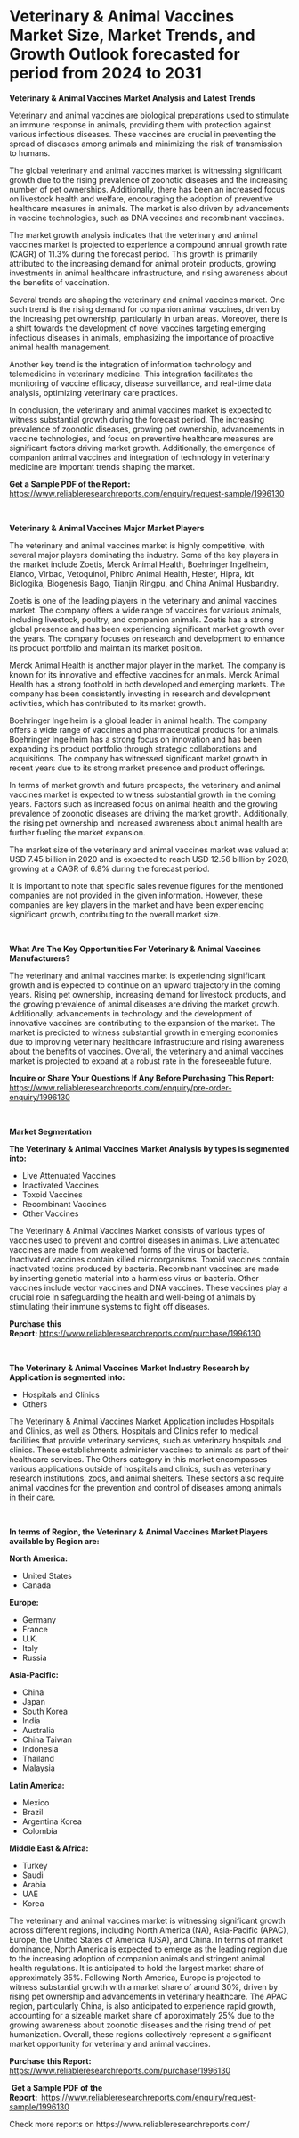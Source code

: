 <p><h1>Veterinary & Animal Vaccines Market Size, Market Trends, and Growth Outlook forecasted for period from 2024 to 2031</h1></p><p><strong>Veterinary & Animal Vaccines Market Analysis and Latest Trends</strong></p>
<p><p>Veterinary and animal vaccines are biological preparations used to stimulate an immune response in animals, providing them with protection against various infectious diseases. These vaccines are crucial in preventing the spread of diseases among animals and minimizing the risk of transmission to humans.</p><p>The global veterinary and animal vaccines market is witnessing significant growth due to the rising prevalence of zoonotic diseases and the increasing number of pet ownerships. Additionally, there has been an increased focus on livestock health and welfare, encouraging the adoption of preventive healthcare measures in animals. The market is also driven by advancements in vaccine technologies, such as DNA vaccines and recombinant vaccines.</p><p>The market growth analysis indicates that the veterinary and animal vaccines market is projected to experience a compound annual growth rate (CAGR) of 11.3% during the forecast period. This growth is primarily attributed to the increasing demand for animal protein products, growing investments in animal healthcare infrastructure, and rising awareness about the benefits of vaccination.</p><p>Several trends are shaping the veterinary and animal vaccines market. One such trend is the rising demand for companion animal vaccines, driven by the increasing pet ownership, particularly in urban areas. Moreover, there is a shift towards the development of novel vaccines targeting emerging infectious diseases in animals, emphasizing the importance of proactive animal health management.</p><p>Another key trend is the integration of information technology and telemedicine in veterinary medicine. This integration facilitates the monitoring of vaccine efficacy, disease surveillance, and real-time data analysis, optimizing veterinary care practices.</p><p>In conclusion, the veterinary and animal vaccines market is expected to witness substantial growth during the forecast period. The increasing prevalence of zoonotic diseases, growing pet ownership, advancements in vaccine technologies, and focus on preventive healthcare measures are significant factors driving market growth. Additionally, the emergence of companion animal vaccines and integration of technology in veterinary medicine are important trends shaping the market.</p></p>
<p><strong>Get a Sample PDF of the Report:&nbsp;</strong> <a href="https://www.reliableresearchreports.com/enquiry/request-sample/1996130">https://www.reliableresearchreports.com/enquiry/request-sample/1996130</a></p>
<p>&nbsp;</p>
<p><strong>Veterinary & Animal Vaccines Major Market Players</strong></p>
<p><p>The veterinary and animal vaccines market is highly competitive, with several major players dominating the industry. Some of the key players in the market include Zoetis, Merck Animal Health, Boehringer Ingelheim, Elanco, Virbac, Vetoquinol, Phibro Animal Health, Hester, Hipra, Idt Biologika, Biogenesis Bago, Tianjin Ringpu, and China Animal Husbandry.</p><p>Zoetis is one of the leading players in the veterinary and animal vaccines market. The company offers a wide range of vaccines for various animals, including livestock, poultry, and companion animals. Zoetis has a strong global presence and has been experiencing significant market growth over the years. The company focuses on research and development to enhance its product portfolio and maintain its market position.</p><p>Merck Animal Health is another major player in the market. The company is known for its innovative and effective vaccines for animals. Merck Animal Health has a strong foothold in both developed and emerging markets. The company has been consistently investing in research and development activities, which has contributed to its market growth.</p><p>Boehringer Ingelheim is a global leader in animal health. The company offers a wide range of vaccines and pharmaceutical products for animals. Boehringer Ingelheim has a strong focus on innovation and has been expanding its product portfolio through strategic collaborations and acquisitions. The company has witnessed significant market growth in recent years due to its strong market presence and product offerings.</p><p>In terms of market growth and future prospects, the veterinary and animal vaccines market is expected to witness substantial growth in the coming years. Factors such as increased focus on animal health and the growing prevalence of zoonotic diseases are driving the market growth. Additionally, the rising pet ownership and increased awareness about animal health are further fueling the market expansion.</p><p>The market size of the veterinary and animal vaccines market was valued at USD 7.45 billion in 2020 and is expected to reach USD 12.56 billion by 2028, growing at a CAGR of 6.8% during the forecast period.</p><p>It is important to note that specific sales revenue figures for the mentioned companies are not provided in the given information. However, these companies are key players in the market and have been experiencing significant growth, contributing to the overall market size.</p></p>
<p>&nbsp;</p>
<p><strong>What Are The Key Opportunities For Veterinary & Animal Vaccines Manufacturers?</strong></p>
<p><p>The veterinary and animal vaccines market is experiencing significant growth and is expected to continue on an upward trajectory in the coming years. Rising pet ownership, increasing demand for livestock products, and the growing prevalence of animal diseases are driving the market growth. Additionally, advancements in technology and the development of innovative vaccines are contributing to the expansion of the market. The market is predicted to witness substantial growth in emerging economies due to improving veterinary healthcare infrastructure and rising awareness about the benefits of vaccines. Overall, the veterinary and animal vaccines market is projected to expand at a robust rate in the foreseeable future.</p></p>
<p><strong>Inquire or Share Your Questions If Any Before Purchasing This Report:</strong> <a href="https://www.reliableresearchreports.com/enquiry/pre-order-enquiry/1996130">https://www.reliableresearchreports.com/enquiry/pre-order-enquiry/1996130</a></p>
<p>&nbsp;</p>
<p><strong>Market Segmentation</strong></p>
<p><strong>The Veterinary & Animal Vaccines Market Analysis by types is segmented into:</strong></p>
<p><ul><li>Live Attenuated Vaccines</li><li>Inactivated Vaccines</li><li>Toxoid Vaccines</li><li>Recombinant Vaccines</li><li>Other Vaccines</li></ul></p>
<p><p>The Veterinary & Animal Vaccines Market consists of various types of vaccines used to prevent and control diseases in animals. Live attenuated vaccines are made from weakened forms of the virus or bacteria. Inactivated vaccines contain killed microorganisms. Toxoid vaccines contain inactivated toxins produced by bacteria. Recombinant vaccines are made by inserting genetic material into a harmless virus or bacteria. Other vaccines include vector vaccines and DNA vaccines. These vaccines play a crucial role in safeguarding the health and well-being of animals by stimulating their immune systems to fight off diseases.</p></p>
<p><strong>Purchase this Report:&nbsp;</strong><a href="https://www.reliableresearchreports.com/purchase/1996130">https://www.reliableresearchreports.com/purchase/1996130</a></p>
<p>&nbsp;</p>
<p><strong>The Veterinary & Animal Vaccines Market Industry Research by Application is segmented into:</strong></p>
<p><ul><li>Hospitals and Clinics</li><li>Others</li></ul></p>
<p><p>The Veterinary & Animal Vaccines Market Application includes Hospitals and Clinics, as well as Others. Hospitals and Clinics refer to medical facilities that provide veterinary services, such as veterinary hospitals and clinics. These establishments administer vaccines to animals as part of their healthcare services. The Others category in this market encompasses various applications outside of hospitals and clinics, such as veterinary research institutions, zoos, and animal shelters. These sectors also require animal vaccines for the prevention and control of diseases among animals in their care.</p></p>
<p>&nbsp;</p>
<p><strong>In terms of Region, the Veterinary & Animal Vaccines Market Players available by Region are:</strong></p>
<p>
    <p> <strong> North America: </strong>
        <ul>
            <li>United States</li>
            <li>Canada</li>
        </ul>
        </p> 
    <p> <strong> Europe: </strong>
        <ul>
            <li>Germany</li>
            <li>France</li>
            <li>U.K.</li>
            <li>Italy</li>
            <li>Russia</li>
        </ul>
        </p> 
    <p> <strong> Asia-Pacific: </strong>
        <ul>
            <li>China</li>
            <li>Japan</li>
            <li>South Korea</li>
            <li>India</li>
            <li>Australia</li>
            <li>China Taiwan</li>
            <li>Indonesia</li>
            <li>Thailand</li>
            <li>Malaysia</li>
        </ul>
        </p> 
    <p> <strong> Latin America: </strong>
        <ul>
            <li>Mexico</li>
            <li>Brazil</li>
            <li>Argentina Korea</li>
            <li>Colombia</li>
        </ul>
        </p> 
    <p> <strong> Middle East & Africa: </strong>
        <ul>
            <li>Turkey</li>
            <li>Saudi</li>
            <li>Arabia</li>
            <li>UAE</li>
            <li>Korea</li>
        </ul>
    </p>
    </p>
<p><p>The veterinary and animal vaccines market is witnessing significant growth across different regions, including North America (NA), Asia-Pacific (APAC), Europe, the United States of America (USA), and China. In terms of market dominance, North America is expected to emerge as the leading region due to the increasing adoption of companion animals and stringent animal health regulations. It is anticipated to hold the largest market share of approximately 35%. Following North America, Europe is projected to witness substantial growth with a market share of around 30%, driven by rising pet ownership and advancements in veterinary healthcare. The APAC region, particularly China, is also anticipated to experience rapid growth, accounting for a sizeable market share of approximately 25% due to the growing awareness about zoonotic diseases and the rising trend of pet humanization. Overall, these regions collectively represent a significant market opportunity for veterinary and animal vaccines.</p></p>
<p><strong>Purchase this Report: </strong><a href="https://www.reliableresearchreports.com/purchase/1996130">https://www.reliableresearchreports.com/purchase/1996130</a></p>
<p>&nbsp;<strong>Get a Sample PDF of the Report:&nbsp;&nbsp;</strong><a href="https://www.reliableresearchreports.com/enquiry/request-sample/1996130">https://www.reliableresearchreports.com/enquiry/request-sample/1996130</a></p>
<p><strong></strong></p>
<p>Check more reports on https://www.reliableresearchreports.com/</p>